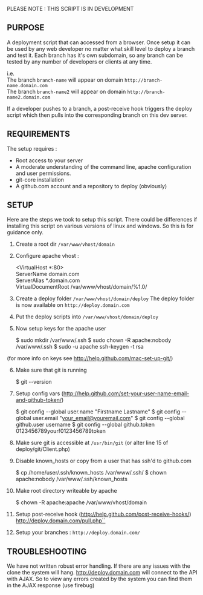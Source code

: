 PLEASE NOTE : THIS SCRIPT IS IN DEVELOPMENT


PURPOSE
-----------------------------------------
A deployment script that can accessed from a browser. Once setup it can be used by any web developer no matter what skill level to deploy a branch and test it. Each branch has it's own subdomain, so any branch can be tested by any number of developers or clients at any time.

i.e.  
The branch `branch-name` will appear on domain `http://branch-name.domain.com`  
The branch `branch-name2` will appear on domain `http://branch-name2.domain.com`

If a developer pushes to a branch, a post-receive hook triggers the deploy script which then pulls into the corresponding branch on this dev server.


REQUIREMENTS
-----------------------------------------
The setup requires :

+ Root access to your server
+ A moderate understanding of the command line, apache configuration and user permissions.
+ git-core installation
+ A github.com account and a repository to deploy (obviously)


SETUP
-----------------------------------------
Here are the steps we took to setup this script. There could be differences if installing this script on various versions of linux and windows. So this is for guidance only.

1. Create a root dir `/var/www/vhost/domain`

2. Configure apache vhost :


    <VirtualHost *:80>  
        ServerName domain.com  
        ServerAlias *.domain.com  
        VirtualDocumentRoot /var/www/vhost/domain/%1.0/  
    </VirtualHost>


3. Create a deploy folder `/var/www/vhost/domain/deploy`
The deploy folder is now available on `http://deploy.domain.com`

4. Put the deploy scripts into `/var/www/vhost/domain/deploy`

5. Now setup keys for the apache user 

    $ sudo mkdir /var/www/.ssh
    $ sudo chown -R apache:nobody /var/www/.ssh
    $ sudo -u apache ssh-keygen -t rsa

(for more info on keys see http://help.github.com/mac-set-up-git/)

6. Make sure that git is running

    $ git --version

7. Setup config vars (http://help.github.com/set-your-user-name-email-and-github-token/)

    $ git config --global user.name "Firstname Lastname"
    $ git config --global user.email "your_email@youremail.com"
    $ git config --global github.user username
    $ git config --global github.token 0123456789yourf0123456789token

8. Make sure git is accessible at `/usr/bin/git` (or alter line 15 of deploy/git/Client.php)

9. Disable known_hosts or copy from a user that has ssh'd to github.com

    $ cp /home/user/.ssh/known_hosts /var/www/.ssh/
    $ chown apache:nobody /var/www/.ssh/known_hosts

10. Make root directory writeable by apache

    $ chown -R apache:apache /var/www/vhost/domain

11. Setup post-receive hook (http://help.github.com/post-receive-hooks/)
http://deploy.domain.com/pull.php``

12. Setup your branches : `http://deploy.domain.com/`


TROUBLESHOOTING
-----------------------------------------
We have not written robust error handling. If there are any issues with the clone the system will hang. http://deploy.domain.com will connect to the API with AJAX. So to view any errors created by the system you can find them in the AJAX response (use firebug)


